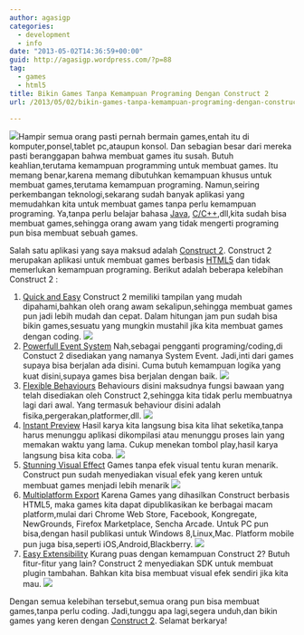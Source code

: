 ```yaml
---
author: agasigp
categories:
  - development
  - info
date: "2013-05-02T14:36:59+00:00"
guid: http://agasigp.wordpress.com/?p=88
tag:
  - games
  - html5
title: Bikin Games Tanpa Kemampuan Programing Dengan Construct 2
url: /2013/05/02/bikin-games-tanpa-kemampuan-programing-dengan-construct-2/

---
```

![](http://www.chicagonow.com/tween-us/files/2012/05/video-game-controller.jpg)Hampir semua orang pasti pernah bermain games,entah itu di komputer,ponsel,tablet pc,ataupun konsol. Dan sebagian besar dari mereka pasti beranggapan bahwa membuat games itu susah. Butuh keahlian,terutama kemampuan programming untuk membuat games. Itu memang benar,karena memang dibutuhkan kemampuan khusus untuk membuat games,terutama kemampuan programing. Namun,seiring perkembangan teknologi,sekarang sudah banyak aplikasi yang memudahkan kita untuk membuat games tanpa perlu kemampuan programing. Ya,tanpa perlu belajar bahasa [Java](http://java.com "Bahasa Pemrograman Java"), [C/C++](https://en.wikipedia.org/wiki/C%2B%2B "Bahasa Pemrograman C++"),dll,kita sudah bisa membuat games,sehingga orang awam yang tidak mengerti programing pun bisa membuat sebuah games.

Salah satu aplikasi yang saya maksud adalah [Construct 2](https://www.scirra.com/construct2 "Construct 2"). Construct 2 merupakan aplikasi untuk membuat games berbasis [HTML5](http://en.wikipedia.org/wiki/HTML5 "HTML5") dan tidak memerlukan kemampuan programing. Berikut adalah beberapa kelebihan Construct 2 :

1. [Quick and Easy](https://www.scirra.com/construct2#quick)
   Construct 2 memiliki tampilan yang mudah dipahami,bahkan oleh orang awam sekalipun,sehingga membuat games pun jadi lebih mudah dan cepat. Dalam hitungan jam pun sudah bisa bikin games,sesuatu yang mungkin mustahil jika kita membuat games dengan coding.
   ![](https://static3.scirra.net/images/fresh/c2/gallery/large/png/start-page-01.png)
1. [Powerfull Event System](https://www.scirra.com/construct2#power)
   Nah,sebagai pengganti programing/coding,di Constuct 2 disediakan yang namanya System Event. Jadi,inti dari games supaya bisa berjalan ada disini. Cuma butuh kemampuan logika yang kuat disini,supaya games bisa berjalan dengan baik.
   ![](https://static2.scirra.net/images/fresh/c2/gallery/large/png/eventsheet-edit-01.png)
1. [Flexible Behaviours](https://www.scirra.com/construct2#flex)
   Behaviours disini maksudnya fungsi bawaan yang telah disediakan oleh Construct 2,sehingga kita tidak perlu membuatnya lagi dari awal. Yang termasuk behaviour disini adalah fisika,pergerakan,platformer,dll.
   ![](https://static1.scirra.net/images/fresh/c2/gallery/large/png/behaviors-panel-01.png)
1. [Instant Preview](https://www.scirra.com/construct2#instant)
   Hasil karya kita langsung bisa kita lihat seketika,tanpa harus menunggu aplikasi dikompilasi atau menunggu proses lain yang memakan waktu yang lama. Cukup menekan tombol play,hasil karya langsung bisa kita coba.
   ![](https://static3.scirra.net/images/fresh/c2/gallery/large/jpg/browser-preview-01.jpg)
1. [Stunning Visual Effect](https://www.scirra.com/construct2#stun)
   Games tanpa efek visual tentu kuran menarik. Construct pun sudah menyediakan visual efek yang keren untuk membuat games menjadi lebih menarik
   ![](https://static2.scirra.net/images/fresh/c2/gallery/large/png/shader-effects-01.png)
1. [Multiplatform Export](https://www.scirra.com/construct2#multi)
   Karena Games yang dihasilkan Construct berbasis HTML5, maka games kita dapat dipublikasikan ke berbagai macam platform,mulai dari Chrome Web Store, Facebook, Kongregate, NewGrounds, Firefox Marketplace, Sencha Arcade. Untuk PC pun bisa,dengan hasil publikasi untuk Windows 8,Linux,Mac. Platform mobile pun juga bisa,seperti iOS,Android,Blackberry.
   ![](https://static1.scirra.net/images/fresh/c2/gallery/large/jpg/export-panel-01.jpg)
1. [Easy Extensibility](https://www.scirra.com/construct2#easy)
   Kurang puas dengan kemampuan Construct 2? Butuh fitur-fitur yang lain? Construct 2 menyediakan SDK untuk membuat plugin tambahan. Bahkan kita bisa membuat visual efek sendiri jika kita mau.
   ![](https://static1.scirra.net/images/fresh/c2/gallery/thumbs/plugin-sdk-02.png)

Dengan semua kelebihan tersebut,semua orang pun bisa membuat games,tanpa perlu coding. Jadi,tunggu apa lagi,segera unduh,dan bikin games yang keren dengan [Construct 2](https://www.scirra.com/construct2). Selamat berkarya!
